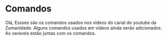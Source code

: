 # Comandos
Olá, Essses são os comandos usados nos vídeos do canal do youtube da Zumanidade.
Alguns comandos usados em vídeos ainda serão adicionados.
As varaveis estão juntas com os comandos.
